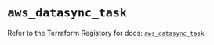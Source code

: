 # `aws_datasync_task`

Refer to the Terraform Registory for docs: [`aws_datasync_task`](https://registry.terraform.io/providers/hashicorp/aws/5.6.1/docs/resources/datasync_task).
